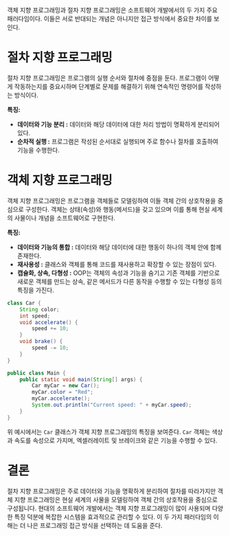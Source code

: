 객체 지향 프로그래밍과 절차 지향 프로그래밍은 소프트웨어 개발에서의 두 가지 주요 패러다임이다. 이들은 서로 반대되는 개념은 아니지만 접근 방식에서 중요한 차이를 보인다.

# 절차 지향 프로그래밍
절차 지향 프로그래밍은 프로그램의 실행 순서와 절차에 중점을 둔다. 프로그램이 어떻게 작동하는지를 중요시하며 단계별로 문제를 해결하기 위해 연속적인 명령어를 작성하는 방식이다.

**특징:**
- **데이터와 기능 분리 :** 데이터와 해당 데이터에 대한 처리 방법이 명확하게 분리되어 있다.
- **순차적 실행 :** 프로그램은 작성된 순서대로 실행되며 주로 함수나 절차를 호출하여 기능을 수행한다.
# 객체 지향 프로그래밍
객체 지향 프로그래밍은 프로그램을 객체들로 모델링하여 이들 객체 간의 상호작용을 중심으로 구성한다. 객체는 상태(속성)와 행동(메서드)을 갖고 있으며 이를 통해 현실 세계의 사물이나 개념을 소프트웨어로 구현한다.

**특징:**
- **데이터와 기능의 통합 :** 데이터와 해당 데이터에 대한 행동이 하나의 객체 안에 함께 존재한다.
- **재사용성 :** 클래스와 객체를 통해 코드를 재사용하고 확장할 수 있는 장점이 있다.
- **캡슐화, 상속, 다형성 :** OOP는 객체의 속성과 기능을 숨기고 기존 객체를 기반으로 새로운 객체를 만드는 상속, 같은 메서드가 다른 동작을 수행할 수 있는 다형성 등의 특징을 가진다.

``` java
class Car {
    String color;
    int speed;
    void accelerate() {
        speed += 10;
    }
    void brake() {
        speed -= 10;
    }
}

public class Main {
    public static void main(String[] args) {
        Car myCar = new Car();
        myCar.color = "Red";
        myCar.accelerate();
        System.out.println("Current speed: " + myCar.speed);
    }
}
```
위 예시에서는 `Car` 클래스가 객체 지향 프로그래밍의 특징을 보여준다. `Car` 객체는 색상과 속도를 속성으로 가지며, 엑셀러레이트 및 브레이크와 같은 기능을 수행할 수 있다.

# 결론
절차 지향 프로그래밍은 주로 데이터와 기능을 명확하게 분리하여 절차를 따라가지만 객체 지향 프로그래밍은 현실 세계의 사물을 모델링하여 객체 간의 상호작용을 중심으로 구성됩니다. 현대의 소프트웨어 개발에서는 객체 지향 프로그래밍이 많이 사용되며 다양한 특징 덕분에 복잡한 시스템을 효과적으로 관리할 수 있다. 이 두 가지 패러다임의 이해는 더 나은 프로그래밍 접근 방식을 선택하는 데 도움을 준다.